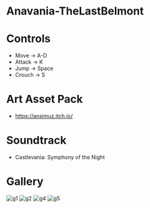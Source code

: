 # Anavania-TheLastBelmont
# Controls
 <!-- toc -->
- Move -> A-D
- Attack -> K
- Jump -> Space
- Crouch -> S

# Art Asset Pack

- https://ansimuz.itch.io/

# Soundtrack
- Castlevania: Symphony of the Night

# Gallery
![g1](https://user-images.githubusercontent.com/37352722/85600217-ee04f880-b655-11ea-971d-876109ff496a.png)
![g2](https://user-images.githubusercontent.com/37352722/85600320-08d76d00-b656-11ea-8d30-b9c370c4bb80.png)
![g4](https://user-images.githubusercontent.com/37352722/85600399-1ee52d80-b656-11ea-8143-1304c1794083.png)
![g5](https://user-images.githubusercontent.com/37352722/85600448-2ad0ef80-b656-11ea-82e7-d75f46db7b6c.png)
